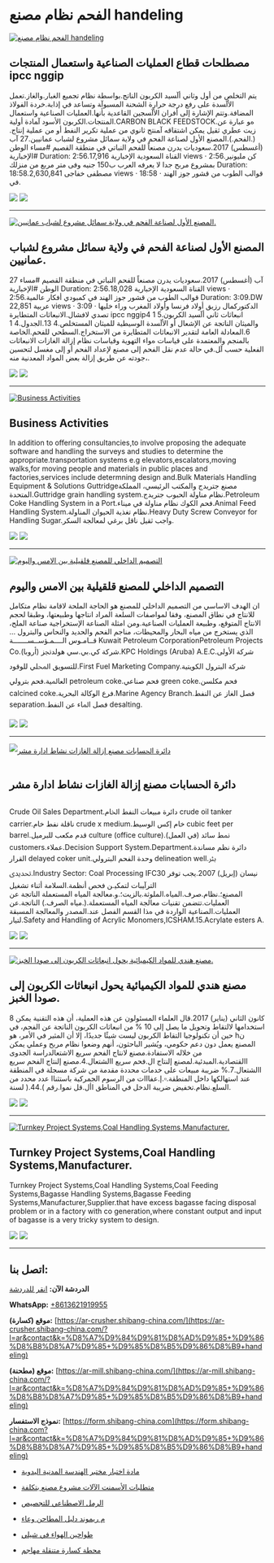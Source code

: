 # الفحم نظام مصنع handeling

<a href="https://swt.shibang-china.com/?l=ar&img&k=%D8%A7%D9%84%D9%81%D8%AD%D9%85+%D9%86%D8%B8%D8%A7%D9%85+%D9%85%D8%B5%D9%86%D8%B9+handeling" target="_blank">![الفحم نظام مصنع handeling](http://static.shibang-china.com/all-800x300/755.jpg)</a>

## مصطلحات قطاع العمليات الصناعية واستعمال المنتجات ipcc nggip
ﻳﺘﻢ اﻟﺘﺨﻠﺺ ﻣﻦ أول وﺛﺎﻧﻲ أآﺴﻴﺪ اﻟﻜﺮﺑﻮن اﻟﻨﺎﺗﺞ.ﺑﻮاﺳﻄﺔ ﻧﻈﺎم ﺗﺠﻤﻴﻊ اﻟﻐﺒﺎر.واﻟﻐﺎز.ﺗﻌﻤﻞ اﻷآﺴﺪة ﻋﻠﻰ رﻓﻊ درﺟﺔ ﺣﺮارة اﻟﺸﺤﻨﺔ اﻟﻤﺴﺒﻮآﺔ وﺗﺴﺎﻋﺪ ﻓﻲ إذاﺑﺔ.ﺧﺮدة اﻟﻔﻮﻻذ اﻟﻤﻀﺎﻓﺔ.وﺗﺘﻢ اﻹﺷﺎرة إﻟﻰ أﻓﺮان اﻷآﺴﺠﻴﻦ اﻟﻘﺎﻋﺪﻳﺔ ﺑﺄﻧﻬﺎ.اﻟﻌﻤﻠﻴﺎت اﻟﺼﻨﺎﻋﻴﺔ واﺳﺘﻌﻤﺎل اﻟﻤﻨﺘﺠﺎت.اﻟﻜﺮﺑﻮن اﻷﺳﻮد آﻤﺎدة أوﻟﻴﺔ.CARBON BLACK FEEDSTOCK.هﻮ ﻋﺒﺎرة ﻋﻦ زﻳﺖ ﻋﻄﺮي ﺛﻘﻴﻞ ﻳﻤﻜﻦ اﺷﺘﻘﺎﻗﻪ آﻤﻨﺘﺞ ﺛﺎﻧﻮي ﻣﻦ ﻋﻤﻠﻴﺔ ﺗﻜﺮﻳﺮ اﻟﻨﻔﻂ أو ﻣﻦ ﻋﻤﻠﻴﺔ إﻧﺘﺎج.(.اﻟﻔﺤﻢ.).المصنع الأول لصناعة الفحم في ولاية سمائل مشروع لشباب عمانيين.27 آب (أغسطس) 2017.سعوديات يدرن مصنعاً للفحم النباتي في منطقة القصيم #مساء الوطن #الإخبارية Duration: 2:56.القناة السعودية الإخبارية 17,916 views &middot; 2:56.كن مليونير بمشروع مربح جدا لا يعرفه العرب ب150 جنيه وفى متر مربع من منزلك Duration: 18:58.مصطفى خفاجى 2,630,841 views &middot; 18:58 &middot; قوالب الطوب من قشور جوز الهند في.


<a href="https://whatsapp.shibangsoft.com/WhatsApp.php" target="_blank" title="WhatsApp">![](http://static.shibang-china.com/icon/whatsapp.png)</a> <a href="https://swt.shibang-china.com/?l=ar&icon&k=%D8%A7%D9%84%D9%81%D8%AD%D9%85+%D9%86%D8%B8%D8%A7%D9%85+%D9%85%D8%B5%D9%86%D8%B9+handeling" target="_blank">![](http://static.shibang-china.com/icon/chat-ar.png)</a>

---

<a href="https://swt.shibang-china.com/?l=ar&img&k=%D8%A7%D9%84%D9%81%D8%AD%D9%85+%D9%86%D8%B8%D8%A7%D9%85+%D9%85%D8%B5%D9%86%D8%B9+handeling" target="_blank">![المصنع الأول لصناعة الفحم في ولاية سمائل مشروع لشباب عمانيين.](http://static.shibang-china.com/all-800x300/508.jpg)</a>

## المصنع الأول لصناعة الفحم في ولاية سمائل مشروع لشباب عمانيين.
27 آب (أغسطس) 2017.سعوديات يدرن مصنعاً للفحم النباتي في منطقة القصيم #مساء الوطن #الإخبارية Duration: 2:56.القناة السعودية الإخبارية 18,028 views &middot; 2:56.قوالب الطوب من قشور جوز الهند في كمبودي أفكار عالمية Duration: 3:09.DW عربية 22,851 views &middot; 3:09 &middot; الدكتوركمال رزيق أولاد فرنسا وأولاد المغرب وراء خليها تصدي لافشال.الانبعاثات المتطايرة ipcc nggip4 1 5.اﻧﺒﻌﺎﺛﺎت ﺛﺎﻧﻲ أآﺴﻴﺪ اﻟﻜﺮﺑﻮن واﻟﻤﻴﺜﺎن اﻟﻨﺎﺗﺠﺔ ﻋﻦ اﻹﺷﻌﺎل أو اﻷآﺴﺪة اﻟﻮﺳﻴﻄﻴﺔ ﻟﻠﻤﻴﺜﺎن اﻟﻤﺴﺘﺨﻠﺺ.4 13.اﻟﺠﺪول.4 1 6.اﻟﻤﻌﺎدﻟﺔ اﻟﻌﺎﻣﺔ ﻟﺘﻘﺪﻳﺮ اﻻﻧﺒﻌﺎﺛﺎت اﻟﻤﺘﻄﺎﻳﺮة ﻣﻦ اﻻﺳﺘﺨﺮاج.اﻟﺴﻄﺤﻲ ﻟﻠﻔﺤﻢ.اﻟﺨﺎﺻﺔ ﺑﺎﻟﻤﻨﺠﻢ واﻟﻤﻌﺘﻤﺪة ﻋﻠﻰ ﻗﻴﺎﺳﺎت هﻮاء اﻟﺘﻬﻮﻳﺔ وﻗﻴﺎﺳﺎت ﻧﻈﺎم إزاﻟﺔ اﻟﻐﺎزات اﻻﻧﺒﻌﺎﺛﺎت اﻟﻔﻌﻠﻴﺔ ﺣﺴﺐ آﻞ.ﻓﻲ ﺣﺎﻟﺔ ﻋﺪم ﻧﻘﻞ اﻟﻔﺤﻢ إﻟﻰ ﻣﺼﻨﻊ ﻹﻋﺪاد اﻟﻔﺤﻢ أو إﻟﻰ ﻣﻐﺴﻞ ﻟﺘﺤﺴﻴﻦ ﺟﻮدﺗﻪ ﻋﻦ ﻃﺮﻳﻖ إزاﻟﺔ ﺑﻌﺾ اﻟﻤﻮاد اﻟﻤﻌﺪﻧﻴﺔ ﻣﻨﻪ،.


<a href="https://whatsapp.shibangsoft.com/WhatsApp.php" target="_blank" title="WhatsApp">![](http://static.shibang-china.com/icon/whatsapp.png)</a> <a href="https://swt.shibang-china.com/?l=ar&icon&k=%D8%A7%D9%84%D9%81%D8%AD%D9%85+%D9%86%D8%B8%D8%A7%D9%85+%D9%85%D8%B5%D9%86%D8%B9+handeling" target="_blank">![](http://static.shibang-china.com/icon/chat-ar.png)</a>

---

<a href="https://swt.shibang-china.com/?l=ar&img&k=%D8%A7%D9%84%D9%81%D8%AD%D9%85+%D9%86%D8%B8%D8%A7%D9%85+%D9%85%D8%B5%D9%86%D8%B9+handeling" target="_blank">![Business Activities](http://static.shibang-china.com/all-800x300/971.jpg)</a>

## Business Activities
In addition to offering consultancies,to involve proposing the adequate software and handling the surveys and studies to determine the appropriate.transportation systems e.g elevators,escalators,moving walks,for moving people and materials in public places and factories,services include determning design and.Bulk Materials Handling Equipment &amp; Solutions Guttridgeمصنع جتريدج والمكتب الرئيسي، المملكة المتحدة.Guttridge grain handling system.نظام مناولة الحبوب جتريدج.Petroleum Coke Handling System in a Port.فحم الكوك نظام مناولة في ميناء.Animal Feed Handling System.نظام تغذية الحيوان المناولة.Heavy Duty Screw Conveyor for Handling Sugar.واجب ثقيل ناقل برغي لمعالجة السكر.


<a href="https://whatsapp.shibangsoft.com/WhatsApp.php" target="_blank" title="WhatsApp">![](http://static.shibang-china.com/icon/whatsapp.png)</a> <a href="https://swt.shibang-china.com/?l=ar&icon&k=%D8%A7%D9%84%D9%81%D8%AD%D9%85+%D9%86%D8%B8%D8%A7%D9%85+%D9%85%D8%B5%D9%86%D8%B9+handeling" target="_blank">![](http://static.shibang-china.com/icon/chat-ar.png)</a>

---

<a href="https://swt.shibang-china.com/?l=ar&img&k=%D8%A7%D9%84%D9%81%D8%AD%D9%85+%D9%86%D8%B8%D8%A7%D9%85+%D9%85%D8%B5%D9%86%D8%B9+handeling" target="_blank">![التصميم الداخلي للمصنع قلقيلية بين الامس واليوم](http://static.shibang-china.com/all-800x300/1478.jpg)</a>

## التصميم الداخلي للمصنع قلقيلية بين الامس واليوم
ان الهدف الاساسي من التصميم الداخلي للمصنع هو الحاجة الملحة لاقامة نظام متكامل للانتاج في نطاق المصنع، وفقا لمواصفات السلعة المراد انتاجها وطبيعتها، وطبقا لحجم الانتاج المتوقع، وطبيعة العمليات الصناعية.ومن امثلة الصناعة الإستخراجية صناعة الملح، الذي يستخرج من مياه البحار والمحيطات، مناجم الفحم والحديد والنحاس والبترول …ﻗــﺎﻣـﻮﺱ ﺍﻟــــﻤـﺆﺳــﺴـــــــﺔ Kuwait Petroleum CorporationPetroleum Projects Co.ﺷﺮﻛﺔ ﻛﻲ.ﺑﻲ.ﺳﻲ ﻫﻮﻟﺪﳒﺰ (ﺃﺭﻭﺑﺎ).KPC Holdings (Aruba) A.E.C.ﺷﺮﻛﺔ ﺍﻷﻭﻟﻰ ﻟﻠﺘﺴﻮﻳﻖ ﺍﶈﻠﻲ ﻟﻠﻮﻗﻮﺩ.First Fuel Marketing Company.ﺷﺮﻛﺔ ﺍﻟﺒﺘﺮﻭﻝ ﺍﻟﻜﻮﻳﺘﻴﺔ ﺍﻟﻌﺎﳌﻴﺔ.ﻓﺤﻢ ﺑﺘﺮﻭﻟﻲ petroleum coke.ﻓﺤﻢ ﺻﻨﺎﻋﻲ green coke.ﻓﺤﻢ ﻣﻜﻠﺴﻦ calcined coke.ﻓﺮﻉ ﺍﻟﻮﻛﺎﻟﺔ ﺍﻟﺒﺤﺮﻳﺔ.Marine Agency Branch.ﻓﺼﻞ ﺍﻟﻐﺎﺯ ﻋﻦ ﺍﻟﻨﻔﻂ separation.ﻓﺼﻞ ﺍﳌﺎﺀ ﻋﻦ ﺍﻟﻨﻔﻂ desalting.


<a href="https://whatsapp.shibangsoft.com/WhatsApp.php" target="_blank" title="WhatsApp">![](http://static.shibang-china.com/icon/whatsapp.png)</a> <a href="https://swt.shibang-china.com/?l=ar&icon&k=%D8%A7%D9%84%D9%81%D8%AD%D9%85+%D9%86%D8%B8%D8%A7%D9%85+%D9%85%D8%B5%D9%86%D8%B9+handeling" target="_blank">![](http://static.shibang-china.com/icon/chat-ar.png)</a>

---

<a href="https://swt.shibang-china.com/?l=ar&img&k=%D8%A7%D9%84%D9%81%D8%AD%D9%85+%D9%86%D8%B8%D8%A7%D9%85+%D9%85%D8%B5%D9%86%D8%B9+handeling" target="_blank">![ﺩﺍﺋﺮﺓ ﺍﳊﺴﺎﺑﺎﺕ ﻣﺼﻨﻊ ﺇﺯﺍﻟﺔ ﺍﻟﻐﺎﺯﺍﺕ ﻧﺸﺎﻁ ﺍﺩﺍﺭﺓ ﻣﺸﺮ](http://static.shibang-china.com/all-800x300/266.jpg)</a>

## ﺩﺍﺋﺮﺓ ﺍﳊﺴﺎﺑﺎﺕ ﻣﺼﻨﻊ ﺇﺯﺍﻟﺔ ﺍﻟﻐﺎﺯﺍﺕ ﻧﺸﺎﻁ ﺍﺩﺍﺭﺓ ﻣﺸﺮ
Crude Oil Sales Department.ﺩﺍﺋﺮﺓ ﻣﺒﻴﻌﺎﺕ ﺍﻟﻨﻔﻂ ﺍﳋﺎﻡ crude oil tanker carrier.ﻧﺎﻗﻠﺔ ﻧﻔﻂ ﺧﺎﻡ crude x medium.ﺧﺎﻡ ﺇﻛﺲ ﺍﻟﻮﺳﻴﻂ cubic feet per barrel.ﻗﺪﻡ ﻣﻜﻌﺐ ﻟﻠﺒﺮﻣﻴﻞ culture (office culture).ﳕﻂ ﺳﺎﺋﺪ (ﻓﻲ ﺍﻟﻌﻤﻞ) customers.ﻋﻤﻼﺀ.Decision Support System.Department.ﺩﺍﺋﺮﺓ ﻧﻈﻢ ﻣﺴﺎﻧﺪﺓ ﺍﻟﻘﺮﺍﺭ delayed coker unit.ﻭﺣﺪﺓ ﺍﻟﻔﺤﻢ ﺍﻟﺒﺘﺮﻭﻟﻲ delineation well.ﺑﺌﺮ ﲢﺪﻳﺪﻯ.Industry Sector: Coal Processing IFC30 نيسان (إبريل) 2007.ﻳﺠﺐ ﺗﻮﻓﺮ اﻟﺘﺮآﻴﺒﺎت ﻟﺘﻤﻜﻴ.ﻦ ﻓﺤﺺ أﻧﻈﻤﺔ.اﻟﺴﻼﻣﺔ أﺛﻨﺎء ﺗﺸﻐﻴﻞ اﻟﻤﺼﻨﻊ؛.ﻧﻈﺎم.ﺻﺮف.اﻟﻤﻴﺎﻩ.اﻟﻤﻠﻮﺛﺔ.ﺑﺎﻟﺰﻳﺖ؛.و.ﻣﻌﺎﻟﺠﺔ اﻟﻤﻴﺎﻩ اﻟﻤﺴﺘﻌﻤﻠﺔ اﻟﻨﺎﺗﺠﺔ ﻋﻦ اﻟﻌﻤﻠﻴﺎت.ﺗﺘﻀﻤﻦ ﺗﻘﻨﻴﺎت ﻣﻌﺎﻟﺠﺔ اﻟﻤﻴﺎﻩ اﻟﻤﺴﺘﻌﻤﻠﺔ.(.ﻣﻴﺎﻩ اﻟﺼﺮف.) اﻟﻨﺎﺗﺠﺔ.ﻋﻦ اﻟﻌﻤﻠﻴﺎت.اﻟﺼﻨﺎﻋﻴﺔ اﻟﻮاردة ﻓﻲ هﺬا اﻟﻘﺴﻢ اﻟﻔﺼﻞ ﻋﻨﺪ.اﻟﻤﺼﺪر واﻟﻤﻌﺎﻟﺠﺔ اﻟﻤﺴﺒﻘﺔ ﻟﺘﻴﺎر.Safety and Handling of Acrylic Monomers,ICSHAM.15.Acrylate esters A.


<a href="https://whatsapp.shibangsoft.com/WhatsApp.php" target="_blank" title="WhatsApp">![](http://static.shibang-china.com/icon/whatsapp.png)</a> <a href="https://swt.shibang-china.com/?l=ar&icon&k=%D8%A7%D9%84%D9%81%D8%AD%D9%85+%D9%86%D8%B8%D8%A7%D9%85+%D9%85%D8%B5%D9%86%D8%B9+handeling" target="_blank">![](http://static.shibang-china.com/icon/chat-ar.png)</a>

---

<a href="https://swt.shibang-china.com/?l=ar&img&k=%D8%A7%D9%84%D9%81%D8%AD%D9%85+%D9%86%D8%B8%D8%A7%D9%85+%D9%85%D8%B5%D9%86%D8%B9+handeling" target="_blank">![مصنع هندي للمواد الكيميائية يحول انبعاثات الكربون إلى صودا الخبز.](http://static.shibang-china.com/all-800x300/790.jpg)</a>

## مصنع هندي للمواد الكيميائية يحول انبعاثات الكربون إلى صودا الخبز.
8 كانون الثاني (يناير) 2017.قال العلماء المسئولون عن هذه العملية، أن هذه التقنية يمكن استخدامها لالتقاط وتحويل ما يصل إلى 10 % من انبعاثات الكربون الناتجة عن الفحم، في حين أن تكنولوجيا التقاط الكربون ليست شيئًا جديدًا، إلا أن المثير في الأمر، هو hن المصنع يعمل دون دعم حكومي، ويُشير الباحثون، أنهم وضعوا نظام مربح وعملي يمكن من خلاله الاستفادة.مصنع لانتاج الفحم سريع الاشتعالدراسة الجدوى االقتصادية.المبدئية.لمصنع إلنتاج ال.فحم سريع االشتعال.4.مصنع إلنتاج الفحم سريع االشتعال.7.% ضريبة مبيعات على خدمات محددة مقدمة من شركة مسجلة في المنطقة عند استهالكها داخل المنطقة.▫.إ.عفااات من الرسوم الجمركية باستثناا عدد محدد من السلع.نظام.تخفيض ضريبة الدخل في المناطق األ.قل نموا.رقم ).44.( لسنة.


<a href="https://whatsapp.shibangsoft.com/WhatsApp.php" target="_blank" title="WhatsApp">![](http://static.shibang-china.com/icon/whatsapp.png)</a> <a href="https://swt.shibang-china.com/?l=ar&icon&k=%D8%A7%D9%84%D9%81%D8%AD%D9%85+%D9%86%D8%B8%D8%A7%D9%85+%D9%85%D8%B5%D9%86%D8%B9+handeling" target="_blank">![](http://static.shibang-china.com/icon/chat-ar.png)</a>

---

<a href="https://swt.shibang-china.com/?l=ar&img&k=%D8%A7%D9%84%D9%81%D8%AD%D9%85+%D9%86%D8%B8%D8%A7%D9%85+%D9%85%D8%B5%D9%86%D8%B9+handeling" target="_blank">![Turnkey Project Systems,Coal Handling Systems,Manufacturer.](http://static.shibang-china.com/all-800x300/265.jpg)</a>

## Turnkey Project Systems,Coal Handling Systems,Manufacturer.
Turnkey Project Systems,Coal Handling Systems,Coal Feeding Systems,Bagasse Handling Systems,Bagasse Feeding Systems,Manufacturer,Supplier.that have excess bagasse facing disposal problem or in a factory with co generation,where constant output and input of bagasse is a very tricky system to design.

<a href="https://whatsapp.shibangsoft.com/WhatsApp.php" target="_blank" title="WhatsApp">![](http://static.shibang-china.com/icon/whatsapp.png)</a> <a href="https://swt.shibang-china.com/?l=ar&icon&k=%D8%A7%D9%84%D9%81%D8%AD%D9%85+%D9%86%D8%B8%D8%A7%D9%85+%D9%85%D8%B5%D9%86%D8%B9+handeling" target="_blank">![](http://static.shibang-china.com/icon/chat-ar.png)</a>

---
## اتصل بنا:

**الدردشة الآن:** [انقر للدردشة](https://swt.shibang-china.com?l=ar&contact&k=%D8%A7%D9%84%D9%81%D8%AD%D9%85+%D9%86%D8%B8%D8%A7%D9%85+%D9%85%D8%B5%D9%86%D8%B9+handeling)

**WhatsApp:**  [+8613621919955](https://whatsapp.shibangsoft.com/WhatsApp.php)

**موقع (كسارة):** [https://ar-crusher.shibang-china.com/](https://ar-crusher.shibang-china.com/?l=ar&contact&k=%D8%A7%D9%84%D9%81%D8%AD%D9%85+%D9%86%D8%B8%D8%A7%D9%85+%D9%85%D8%B5%D9%86%D8%B9+handeling)

**موقع (مطحنة):** [https://ar-mill.shibang-china.com/](https://ar-mill.shibang-china.com/?l=ar&contact&k=%D8%A7%D9%84%D9%81%D8%AD%D9%85+%D9%86%D8%B8%D8%A7%D9%85+%D9%85%D8%B5%D9%86%D8%B9+handeling)

**نموذج الاستفسار:** [https://form.shibang-china.com](https://form.shibang-china.com?l=ar&contact&k=%D8%A7%D9%84%D9%81%D8%AD%D9%85+%D9%86%D8%B8%D8%A7%D9%85+%D9%85%D8%B5%D9%86%D8%B9+handeling)

* [مادة اختبار مختبر الهندسة المدنية اليدوية](../30/%D9%85%D8%A7%D8%AF%D8%A9%20%D8%A7%D8%AE%D8%AA%D8%A8%D8%A7%D8%B1%20%D9%85%D8%AE%D8%AA%D8%A8%D8%B1%20%D8%A7%D9%84%D9%87%D9%86%D8%AF%D8%B3%D8%A9%20%D8%A7%D9%84%D9%85%D8%AF%D9%86%D9%8A%D8%A9%20%D8%A7%D9%84%D9%8A%D8%AF%D9%88%D9%8A%D8%A9.md)

* [متطلبات الأسمنت الآلات مشروع مصنع بتكلفة](../28/%D9%85%D8%AA%D8%B7%D9%84%D8%A8%D8%A7%D8%AA%20%D8%A7%D9%84%D8%A3%D8%B3%D9%85%D9%86%D8%AA%20%D8%A7%D9%84%D8%A2%D9%84%D8%A7%D8%AA%20%D9%85%D8%B4%D8%B1%D9%88%D8%B9%20%D9%85%D8%B5%D9%86%D8%B9%20%D8%A8%D8%AA%D9%83%D9%84%D9%81%D8%A9.md)

* [الرمل الاصطناعي للتجصيص](../26/%D8%A7%D9%84%D8%B1%D9%85%D9%84%20%D8%A7%D9%84%D8%A7%D8%B5%D8%B7%D9%86%D8%A7%D8%B9%D9%8A%20%D9%84%D9%84%D8%AA%D8%AC%D8%B5%D9%8A%D8%B5.md)

* [م ريموند دليل المطاحن وعاء](../28/%D9%85%20%D8%B1%D9%8A%D9%85%D9%88%D9%86%D8%AF%20%D8%AF%D9%84%D9%8A%D9%84%20%D8%A7%D9%84%D9%85%D8%B7%D8%A7%D8%AD%D9%86%20%D9%88%D8%B9%D8%A7%D8%A1.md)

* [طواحين الهواء في شيلي](../30/%D8%B7%D9%88%D8%A7%D8%AD%D9%8A%D9%86%20%D8%A7%D9%84%D9%87%D9%88%D8%A7%D8%A1%20%D9%81%D9%8A%20%D8%B4%D9%8A%D9%84%D9%8A.md)

* [محطة كسارة متنقلة مهاجم](../30/%D9%85%D8%AD%D8%B7%D8%A9%20%D9%83%D8%B3%D8%A7%D8%B1%D8%A9%20%D9%85%D8%AA%D9%86%D9%82%D9%84%D8%A9%20%D9%85%D9%87%D8%A7%D8%AC%D9%85.md)